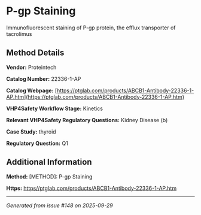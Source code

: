 # P-gp Staining

Immunofluorescent staining of P-gp protein, the efflux transporter of tacrolimus

## Method Details

**Vendor:** Proteintech

**Catalog Number:** 22336-1-AP

**Catalog Webpage:** [https://ptglab.com/products/ABCB1-Antibody-22336-1-AP.htm](https://ptglab.com/products/ABCB1-Antibody-22336-1-AP.htm)

**VHP4Safety Workflow Stage:** Kinetics

**Relevant VHP4Safety Regulatory Questions:** Kidney Disease (b)

**Case Study:** thyroid

**Regulatory Question:** Q1

## Additional Information

**Method:** [METHOD]: P-gp Staining

**Https:** [https//ptglab.com/products/ABCB1-Antibody-22336-1-AP.htm](https//ptglab.com/products/ABCB1-Antibody-22336-1-AP.htm)

---

*Generated from issue #148 on 2025-09-29*
